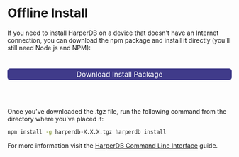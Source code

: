 # Offline Install

If you need to install HarperDB on a device that doesn't have an Internet connection, you can download the npm package and install it directly (you’ll still need Node.js and NPM):

<a href="https://registry.npmjs.org/harperdb/-/harperdb-4.0.4.tgz" style = "background:#403b8a !important; color: white !important; border:none; outline:none; width:100%; cursor:pointer; margin-top: 1.5rem !important; margin-bottom: 3rem !important; bs-btn-padding-x: .75rem; --bs-btn-padding-y: .375rem; --bs-btn-font-family: ; --bs-btn-font-size: 1rem; --bs-btn-font-weight: 400; --bs-btn-line-height: 1.5; --bs-btn-color: #212529; --bs-btn-bg: transparent; --bs-btn-border-width: 1px; --bs-btn-border-color: transparent; --bs-btn-border-radius: .375rem; --bs-btn-hover-border-color: transparent; --bs-btn-box-shadow: inset 0 1px 0 rgba(255,255,255,.15),0 1px 1px rgba(0,0,0,.075); --bs-btn-disabled-opacity: .65; --bs-btn-focus-box-shadow: 0 0 0 .25rem rgba(var(--bs-btn-focus-shadow-rgb),.5); display: inline-block; padding: var(--bs-btn-padding-y) var(--bs-btn-padding-x); font-family: var(--bs-btn-font-family); font-size: var(--bs-btn-font-size); font-weight: var(--bs-btn-font-weight); line-height: var(--bs-btn-line-height); color: var(--bs-btn-color); text-align: center; text-decoration: none; vertical-align: middle; user-select: none; border: var(--bs-btn-border-width) solid var(--bs-btn-border-color); border-radius: var(--bs-btn-border-radius); background-color: var(--bs-btn-bg); transition: color .15s ease-in-out,background-color .15s ease-in-out,border-color .15s ease-in-out,box-shadow .15s ease-in-out; -webkit-appearance: button; text-transform: none;">Download Install Package</a>


Once you’ve downloaded the .tgz file, run the following command from the directory where you’ve placed it:

```bash
npm install -g harperdb-X.X.X.tgz harperdb install
```

For more information visit the [HarperDB Command Line Interface](../administration/harperdb-cli.md) guide.
